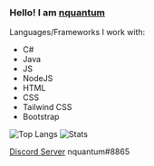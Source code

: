 ### Hello! I am <a href="https://nquantum.best">nquantum</a>

Languages/Frameworks I work with:
<ul>
    <li>C#</li>  
    <li>Java</li>   
    <li>JS</li>
    <li>NodeJS</li>
    <li>HTML</li>
    <li>CSS</li>
    <li>Tailwind CSS</li>
    <li>Bootstrap</li>
</ul>

![Top Langs](https://github-readme-stats.vercel.app/api/top-langs/?username=intexception&langs_count=8)
![Stats](https://github-readme-stats.vercel.app/api?username=intexception&show_icons=true&theme=radical)

<a href="https://discord.gg/9Zq4BEBU4s">Discord Server</a>
nquantum#8865

